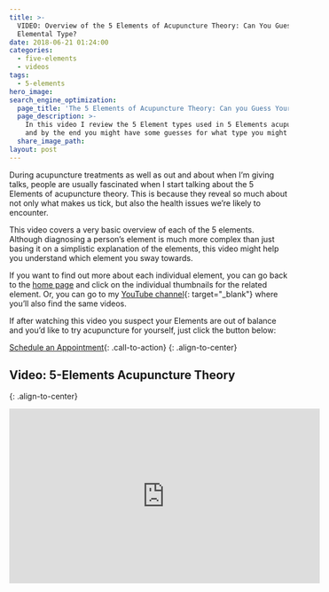 ```yaml
---
title: >-
  VIDEO: Overview of the 5 Elements of Acupuncture Theory: Can You Guess Your
  Elemental Type?
date: 2018-06-21 01:24:00
categories:
  - five-elements
  - videos
tags:
  - 5-elements
hero_image:
search_engine_optimization:
  page_title: 'The 5 Elements of Acupuncture Theory: Can you Guess Your Elemental Type?'
  page_description: >-
    In this video I review the 5 Element types used in 5 Elements acupuncture,
    and by the end you might have some guesses for what type you might be!
  share_image_path:
layout: post
---
```


During acupuncture treatments as well as out and about when I’m giving talks, people are usually fascinated when I start talking about the 5 Elements of acupuncture theory. This is because they reveal so much about not only what makes us tick, but also the health issues we’re likely to encounter.

This video covers a very basic overview of each of the 5 elements. Although diagnosing a person’s element is much more complex than just basing it on a simplistic explanation of the elements, this video might help you understand which element you sway towards.

If you want to find out more about each individual element, you can go back to the [home page](/) and click on the individual thumbnails for the related element. Or, you can go to my [YouTube channel](https://www.youtube.com/channel/UCvh0Z-0SVq60rqRQ1qMmkkA "Wisdom Ways Acupuncture YouTube channel"){: target="_blank"} where you’ll also find the same videos.

If after watching this video you suspect your Elements are out of balance and you’d like to try acupuncture for yourself, just click the button below:

[Schedule an Appointment](/make-an-appointment/){: .call-to-action}
{: .align-to-center}

## Video: 5-Elements Acupuncture Theory
{: .align-to-center}

<div class="cms-embed" data-cms-embed="PGlmcmFtZSB3aWR0aD0iNTYwIiBoZWlnaHQ9IjMxNSIgc3JjPSJodHRwczovL3d3dy55b3V0dWJlLmNvbS9lbWJlZC9SZDRyaGYzM2p0ayIgZnJhbWVib3JkZXI9IjAiIGFsbG93PSJhdXRvcGxheTsgZW5jcnlwdGVkLW1lZGlhIiBhbGxvd2Z1bGxzY3JlZW4+PC9pZnJhbWU+"><iframe src="https://www.youtube.com/embed/Rd4rhf33jtk" allow="autoplay; encrypted-media" allowfullscreen="" width="560" height="315" frameborder="0"></iframe></div>